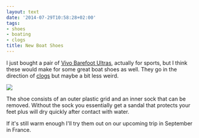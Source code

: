 ```yaml
---
layout: text
date: '2014-07-29T10:58:28+02:00'
tags:
- shoes
- boating
- clogs
title: New Boat Shoes
---
```

I just bought a pair of [Vivo Barefoot Ultras](http://www.vivobarefoot.com/eu/mens/ultra-mens), actually for sports, but I think these would make for some great boat shoes as well. They go in the direction of [clogs](http://www.crocs.com/classic-crocs-shoes/classic-styles,default,sc.html?intid=mm_shop_by_classics_140201) but maybe a bit less weird.

![](https://31.media.tumblr.com/79dd77e3fddba3fd1127be39426e9382/tumblr_inline_n9gu50On0G1qcydz0.jpg)

The shoe consists of an outer plastic grid and an inner sock that can be removed. Without the sock you essentially get a sandal that protects your feet plus will dry quickly after contact with water.

If it's still warm enough I'll try them out on our upcoming trip in September in France.
